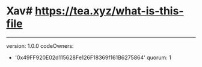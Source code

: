 # Xav# https://tea.xyz/what-is-this-file
---
version: 1.0.0
codeOwners:
  - '0x49FF920E02d115628Fe126F18369f161B6275864'
quorum: 1
